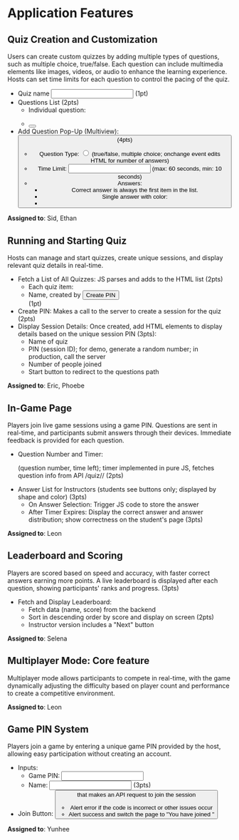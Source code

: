 # Application Features

## Quiz Creation and Customization
Users can create custom quizzes by adding multiple types of questions, such as multiple choice, true/false. Each question can include multimedia elements like images, videos, or audio to enhance the learning experience. Hosts can set time limits for each question to control the pacing of the quiz.
- Quiz name <input> (1pt)
- Questions List (2pts)
  - Individual question: <li><p id="number"></p><p id="name"></p><button id="delete-question"></button></li>
- Add Question Pop-Up (Multiview): <button> (4pts)
  - Question Type: <input type="radio"> (true/false, multiple choice; onchange event edits HTML for number of answers)
  - Time Limit: <input> (max: 60 seconds, min: 10 seconds)
  - Answers:
    - Correct answer is always the first item in the list.
    - Single answer with color: <li onclick="checkAnswer(true/false)"><div id="answer"></div></li>

**Assigned to**: Sid, Ethan

## Running and Starting Quiz
Hosts can manage and start quizzes, create unique sessions, and display relevant quiz details in real-time.
- Fetch a List of All Quizzes: JS parses and adds to the HTML list (2pts)
  - Each quiz item: <li>Name, created by <button>Create PIN</button></li> (1pt)
- Create PIN: Makes a call to the server to create a session for the quiz (2pts)
- Display Session Details: Once created, add HTML elements to display details based on the unique session PIN (3pts):
  - Name of quiz
  - PIN (session ID); for demo, generate a random number; in production, call the server
  - Number of people joined
  - Start button to redirect to the questions path

**Assigned to**: Eric, Phoebe

## In-Game Page
Players join live game sessions using a game PIN. Questions are sent in real-time, and participants submit answers through their devices. Immediate feedback is provided for each question.
- Question Number and Timer: <p> (question number, time left); timer implemented in pure JS, fetches question info from API /quiz/<sid>/<qid> (2pts)
- Answer List for Instructors (students see buttons only; displayed by shape and color) (3pts)
  - On Answer Selection: Trigger JS code to store the answer
  - After Timer Expires: Display the correct answer and answer distribution; show correctness on the student's page (3pts)

**Assigned to**: Leon

## Leaderboard and Scoring
Players are scored based on speed and accuracy, with faster correct answers earning more points. A live leaderboard is displayed after each question, showing participants' ranks and progress. (3pts)
- Fetch and Display Leaderboard:
  - Fetch data (name, score) from the backend
  - Sort in descending order by score and display on screen (2pts)
  - Instructor version includes a "Next" button

**Assigned to**: Selena

## Multiplayer Mode: Core feature
Multiplayer mode allows participants to compete in real-time, with the game dynamically adjusting the difficulty based on player count and performance to create a competitive environment.

**Assigned to**: Leon

## Game PIN System
Players join a game by entering a unique game PIN provided by the host, allowing easy participation without creating an account.
- Inputs:
  - Game PIN: <input>
  - Name: <input> (3pts)
- Join Button: <button> that makes an API request to join the session
  - Alert error if the code is incorrect or other issues occur
  - Alert success and switch the page to "You have joined <quizname>"

**Assigned to**: Yunhee